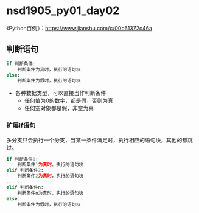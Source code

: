 # nsd1905_py01_day02

《Python百例》：https://www.jianshu.com/c/00c61372c46a

## 判断语句

```python
if 判断条件:
    判断条件为真时，执行的语句块
else:
    判断条件为假时，执行的语句块
```

- 各种数据类型，可以直接当作判断条件
  - 任何值为0的数字，都是假，否则为真
  - 任何空对象都是假，非空为真

### 扩展if语句

多分支只会执行一个分支，当某一条件满足时，执行相应的语句块，其他的都跳过。

```python
if 判断条件1:
    判断条件1为真时，执行的语句块
elif 判断条件2:
    判断条件2为真时，执行的语句块
... ...
elif 判断条件n:
    判断条件n为真时，执行的语句块
else:
    判断条件为假时，执行的语句块
```









